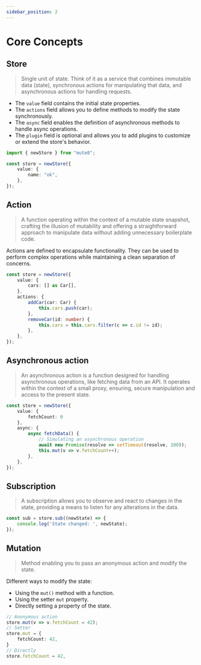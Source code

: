 ```yaml
---
sidebar_position: 2
---
```


# Core Concepts

## Store

> Single unit of state. Think of it as a service that combines immutable data (state), synchronous actions for manipulating that data, and asynchronous actions for handling requests.

- The `value` field contains the initial state properties.
- The `actions` field allows you to define methods to modify the state synchronously.
- The `async` field enables the definition of asynchronous methods to handle async operations.
- The `plugin` field is optional and allows you to add plugins to customize or extend the store's behavior.

```ts
import { newStore } from "mute8";

const store = newStore({
    value: {
        name: "ok",
    },
});
```

## Action

> A function operating within the context of a mutable state snapshot, crafting the illusion of mutability and offering a straightforward approach to manipulate data without adding unnecessary boilerplate code.

Actions are defined to encapsulate functionality. They can be used to perform complex operations while maintaining a clean separation of concerns.

```ts
const store = newStore({
    value: {
        cars: [] as Car[],
    },
    actions: {
        addCar(car: Car) {
            this.cars.push(car);
        },
        removeCar(id: number) {
            this.cars = this.cars.filter(c => c.id != id);
        },
    },
});
```

## Asynchronous action

> An asynchronous action is a function designed for handling asynchronous operations, like fetching data from an API. It operates within the context of a small proxy, ensuring, secure manipulation and access to the present state.

```ts
const store = newStore({
    value: {
        fetchCount: 0
    },
    async: {
        async fetchData() {
            // Simulating an asynchronous operation
            await new Promise(resolve => setTimeout(resolve, 100));
            this.mut(v => v.fetchCount++);
        },
    },
});
```

## Subscription

> A subscription allows you to observe and react to changes in the state, providing a means to listen for any alterations in the data.

```ts
const sub = store.sub((newState) => {
    console.log('State changed: ', newState);
});
```

## Mutation

> Method enabling you to pass an anonymous action and modify the state.

Different ways to modify the state:

- Using the `mut()` method with a function.
- Using the setter `mut` property.
- Directly setting a property of the state.

```ts
// Anonymous action
store.mut(v => v.fetchCount = 42);
// Setter
store.mut = {
    fetchCount: 42,
}
// Directly
store.fetchCount = 42,
```